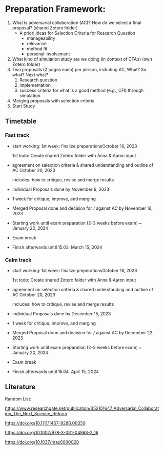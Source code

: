 # **Preparation Framework**:

1. What is adversarial collaboration (AC)? How do we select a final proposal? (shared Zotero folder)
    - A priori ideas for Selection Criteria for Research Question
        - manageability
        - relevance
        - method fit
        - personal involvement
2. What kind of simulation study are we doing (in context of CFA’s) (own Zotero folder)
3. Two proposals (2 pages each) per person, including AC, What? So what? Next what?
    1. Research question
    2. implementation
    3. success criteria for what is a good method (e.g., CFI) through simulation.
4. Merging proposals with selection criteria
5. Start Study

## Timetable

### Fast track

- start working: 1st week: finalize preperationsOctober 16, 2023
    
    1st todo: Create shared Zotero folder with Anna & Aaron input 
    
- agreement on selection criteria & shared understanding and outline of AC October 20, 2023
    
    includes: how to critique, revise and merge results
    
- Individual Proposals done by November 9, 2023
- 1 week for critique, improve, and merging
- Merged Proposal done and decision for / against AC  by November 16, 2023
- Starting work until exam preparation (2-3 weeks before exam) ~ January 20, 2024
- Exam break
- Finish afterwards until 15.03. March 15, 2024

### Calm track

- start working: 1st week: finalize preperationsOctober 16, 2023
    
    1st todo: Create shared Zotero folder with Anna & Aaron input 
    
- agreement on selection criteria & shared understanding and outline of AC October 20, 2023
    
    includes: how to critique, revise and merge results
    
- Individual Proposals done by December 15, 2023
- 1 week for critique, improve, and merging
- Merged Proposal done and decision for / against AC  by December 22, 2023
- Starting work until exam preparation (2-3 weeks before exam) ~ January 20, 2024
- Exam break
- Finish afterwards until 15.04. April 15, 2024

## Literature

Random List:

https://www.researchgate.net/publication/352101647_Adversarial_Collaboration_The_Next_Science_Reform

https://doi.org/10.1111/1467-9280.00350

https://doi.org/10.1007/978-3-031-04968-2_16

https://doi.org/10.1037/mac0000020
